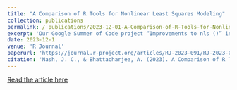 ```yaml
---
title: "A Comparison of R Tools for Nonlinear Least Squares Modeling"
collection: publications
permalink: /_publications/2023-12-01-A-Comparison-of-R-Tools-for-Nonlinear-Least-Squares-Modeling-number-1
excerpt: 'Our Google Summer of Code project “Improvements to nls ()” investigated rationalizing R tools for nonlinear regression and nonlinear estimation tools by considering usability, maintainability, and functionality, especially for a Gauss-Newton solver. The rich features of nls () are weakened by several deficiencies and inconsistencies such as a lack of stabilization of the Gauss-Newton solver. Further considerations are the usability and maintainability of the code base that provides the functionality nls () claims to offer. Various packages, including our nlsr, provide alternative capabilities. We consider the differences in goals, approaches, and features of different tools for nonlinear least squares modeling in R. Discussion of these matters is relevant to improving R generally as well as its nonlinear estimation tools. '
date: 2023-12-1
venue: 'R Journal'
paperurl: 'https://journal.r-project.org/articles/RJ-2023-091/RJ-2023-091.pdf'
citation: 'Nash, J. C., & Bhattacharjee, A. (2023). A Comparison of R Tools for Nonlinear Least Squares Modeling. R Journal, 15(4).'
---
```


[Read the article here](https://journal.r-project.org/articles/RJ-2023-091/RJ-2023-091.pdf)

<!--Recommended citation: Your Name, You. (2009). "Paper Title Number 1." <i>Journal 1</i>. 1(1).--->
